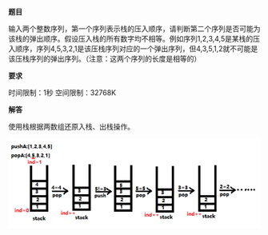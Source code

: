 **题目**

输入两个整数序列，第一个序列表示栈的压入顺序，请判断第二个序列是否可能为该栈的弹出顺序。假设压入栈的所有数字均不相等。例如序列1,2,3,4,5是某栈的压入顺序，序列4,5,3,2,1是该压栈序列对应的一个弹出序列，但4,3,5,1,2就不可能是该压栈序列的弹出序列。（注意：这两个序列的长度是相等的）

**要求**

时间限制：1秒 空间限制：32768K

**解答**

使用栈根据两数组还原入栈、出栈操作。

![ArrayOfStackPopAndPush](https://github.com/XQLong/java_workplace/blob/master/img/ArrayOfStackPopAndPush.png)